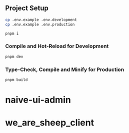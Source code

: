 ## Project Setup

```sh
cp .env.example .env.development
cp .env.example .env.production
```

```sh
pnpm i
```

### Compile and Hot-Reload for Development

```sh
pnpm dev
```

### Type-Check, Compile and Minify for Production

```sh
pnpm build
```

# naive-ui-admin
# we_are_sheep_client
